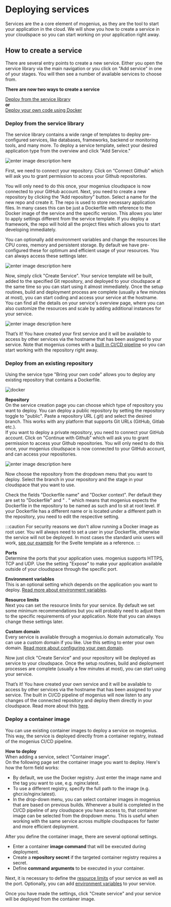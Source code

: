 ﻿# Deploying services

Services are the a core element of mogenius, as they are the tool to start your application in the cloud. We will show you how to create a service in your cloudspace so you can start working on your application right away.

## How to create a service

There are several entry points to create a new service. Either you open the service library via the main navigation or you click on "Add service" in one of your stages. You will then see a number of available services to choose from. 

**There are now two ways to create a service**

[Deploy from the service library](#deploy-from-the-service-library)  
**or**  
[Deploy your own code using Docker](#deploy-your-own-code-using-docker)

### Deploy from the service library

The service library contains a wide range of templates to deploy pre-configured services, like databases, frameworks, backend or monitoring tools, and many more. To deploy a service template, select your desired application type from the overview and click "Add Service."

![enter image description here](https://api.mogenius.com/file/id/a10b2299-99a1-4b18-82a7-097df184bfaa)

First, we need to connect your repository. Click on “Connect Github” which will ask you to grant permission to access your Github repositories.

You will only need to do this once, your mogenius cloudspace is now connected to your GitHub account.
Next, you need to create a new repository by clicking the “Add repository” button. Select a name for the new repo and create it. The repo is used to store necessary application files. In many cases this can be just a Dockerfile with reference to the Docker image of the service and the specific version. This allows you later to apply settings different from the service template. If you deploy a framework, the repo will hold all the project files which allows you to start developing immediately.

You can optionally add environment variables and change the resources like CPU cores, memory and persistent storage. By default we have pre-configured these for optimum and efficient usage of your resources. You can always access these settings later.

![enter image description here](https://api.mogenius.com/file/id/e99ae0ea-d2ab-4a86-857b-00430b9a5c40)

Now, simply click "Create Service". Your service template will be built, added to the specified Git repository, and deployed to your cloudspace at the same time so you can start using it almost immediately. Once the setup routines, build and deployment process are complete (usually a few minutes at most), you can start coding and access your service at the hostname. You can find all the details on your service's overview page, where you can also customize the resources and scale by adding additional instances for your service.

![enter image description here](https://api.mogenius.com/file/id/3a8c6249-53d0-468e-a089-987cd7861547)

That’s it! You have created your first service and it will be available to access by other services via the hostname that has been assigned to your service. Note that mogenius comes with a [built in CI/CD pipeline](#) so you can start working with the repository right away.

### Deploy from an existing repository

Using the service type "Bring your own code" allows you to deploy any existing repository that contains a Dockerfile.

![docker](https://api.mogenius.com/file/id/0cc4af4e-3076-41a3-848f-8af961b15a12)

**Repository**  
On the service creation page you can choose which type of repository you want to deploy. You can deploy a public repository by setting the repository toggle to "public". Paste a repository URL (.git) and select the desired branch. This works with any platform that supports Git URLs (GitHub, Gitlab etc.).  
If you want to deploy a private repository, you need to connect your GitHub account. Click on "Continue with Github” which will ask you to grant permission to access your Github repositories. You will only need to do this once, your mogenius cloudspace is now connected to your GitHub account, and can access your repositories.

![enter image description here](https://api.mogenius.com/file/id/88626d92-fa15-4d9e-8598-6a914daa633c)

Now choose the repository from the dropdown menu that you want to deploy.
Select the branch in your repository and the stage in your cloudspace that you want to use. 

Check the fields "Dockerfile name" and "Docker context". Per default they are set to "Dockerfile" and " . " which means that mogenius expects the Dockerfile in the repository to be named as such and to sit at root level. If your Dockerfile has a different name or is located under a different path in the repository, you need to edit the respective setting.

:::caution
For security reasons we don't allow running a Docker image as root user. You will always need to set a user in your Dockerfile, otherwise the service will not be deployed. In most cases the standard unix users will work, [see our example](https://github.com/mogenius/svelte-template) for the Svelte template as a reference.
:::

**Ports**  
Determine the ports that your application uses. mogenius supports HTTPS, TCP and UDP. Use the setting "Expose" to make your application available outside of your cloudspace through the specific port.

**Environment variables**  
This is an optional setting which depends on the application you want to deploy. [Read more about environment variables](./environment-variables-and-secrets.md). 

**Resource limits**  
Next you can set the resource limits for your service. By default we set some minimum recommendations but you will probably need to adjust them to the specific requirements of your application. Note that you can always change these settings later. 

**Custom domain**  
Every service is available through a mogenius.io domain automatically. You can use a custom domain if you like. Use this setting to enter your own domain. [Read more about configuring your own domain](./../getting-started/domains.md#use-your-own-domain).

Now just click "Create Service" and your repository will be deployed as service to your cloudspace. Once the setup routines, build and deployment processes are complete (usually a few minutes at most), you can start using your service.

That’s it! You have created your own service and it will be available to access by other services via the hostname that has been assigned to your service. The built in CI/CD pipeline of mogenius will now listen to any changes of the connected repository and deploy them directly in your cloudspace. Read more about this [here](./../development/cicd-pipeline.md). 

### Deploy a container image

You can use existing container images to deploy a service on mogenius. This way, the service is deployed directly from a container registry, instead of the mogenius CI/CD pipeline.

**How to deploy**  
When adding a service, select "Container image".  
On the following page set the container image you want to deploy. Here's how the form field works:
- By default, we use the Docker registry. Just enter the image name and the tag you want to use, e.g. nginx:latest.
- To use a different registry, specify the full path to the image (e.g. ghcr.io/nginx:latest).
- In the drop-down menu, you can select container images in mogenius that are based on previous builds. Whenever a build is completed in the CI/CD pipeline of any cloudspace you have access to, that container image can be selected from the dropdown menu. This is useful when working with the same service across multiple cloudspaces for faster and more efficient deployment.

After you define the container image, there are several optional settings.
- Enter a container **image command** that will be executed during deployment.
- Create a **repository secret** if the targeted container registry requires a secret.
- Define **command arguments** to be executed in your container.

Next, it is necessary to define the [resource limits](../cloud-management/resource-management.md#allocating-resources-when-you-create-a-service) of your service as well as the port. Optionally, you can add [environment variables](environment-variables-and-secrets.md) to your service.  

Once you have made the settings, click "Create service" and your service will be deployed from the container image.


